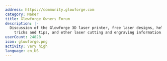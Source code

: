 ```yaml
---
address: https://community.glowforge.com
category: Maker
title: Glowforge Owners Forum
description: |-
  Discussion of the Glowforge 3D laser printer, free laser designs, help and support,
    tricks and tips, and other laser cutting and engraving information.
userCount: 24828
icon: glowforge.png
activity: very high
language: en_US
---
```

